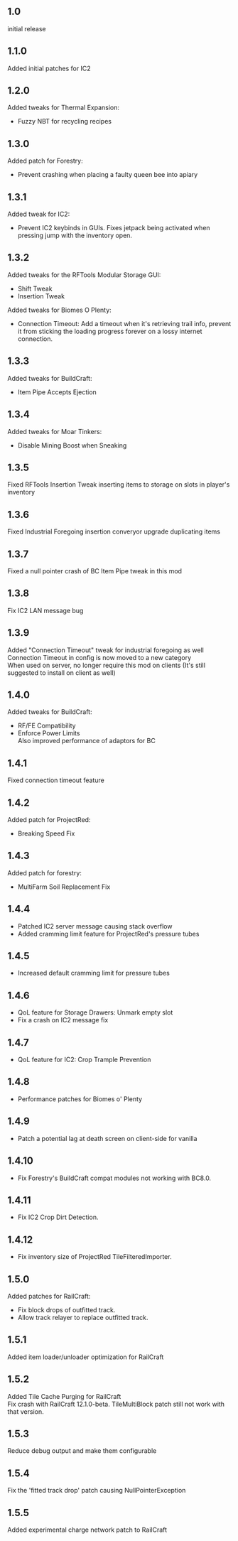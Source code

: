 ## 1.0
initial release

## 1.1.0
Added initial patches for IC2

## 1.2.0
Added tweaks for Thermal Expansion:  
- Fuzzy NBT for recycling recipes

## 1.3.0
Added patch for Forestry:  
- Prevent crashing when placing a faulty queen bee into apiary  

## 1.3.1
Added tweak for IC2:
- Prevent IC2 keybinds in GUIs. Fixes jetpack being activated when pressing jump with the inventory open.  

## 1.3.2
Added tweaks for the RFTools Modular Storage GUI:  
- Shift Tweak  
- Insertion Tweak  

Added tweaks for Biomes O Plenty:  
- Connection Timeout: Add a timeout when it's retrieving trail info, prevent it from sticking the loading progress forever on a lossy internet connection.  

## 1.3.3
Added tweaks for BuildCraft:  
- Item Pipe Accepts Ejection

## 1.3.4
Added tweaks for Moar Tinkers:
- Disable Mining Boost when Sneaking

## 1.3.5
Fixed RFTools Insertion Tweak inserting items to storage on slots in player's inventory

## 1.3.6
Fixed Industrial Foregoing insertion converyor upgrade duplicating items  

## 1.3.7
Fixed a null pointer crash of BC Item Pipe tweak in this mod   

## 1.3.8
Fix IC2 LAN message bug  

## 1.3.9
Added "Connection Timeout" tweak for industrial foregoing as well  
Connection Timeout in config is now moved to a new category  
When used on server, no longer require this mod on clients (It's still suggested to install on client as well)  

## 1.4.0
Added tweaks for BuildCraft:  
- RF/FE Compatibility  
- Enforce Power Limits  
Also improved performance of adaptors for BC  

## 1.4.1
Fixed connection timeout feature  

## 1.4.2
Added patch for ProjectRed:
- Breaking Speed Fix

## 1.4.3
Added patch for forestry:  
- MultiFarm Soil Replacement Fix  

## 1.4.4
- Patched IC2 server message causing stack overflow  
- Added cramming limit feature for ProjectRed's pressure tubes

## 1.4.5
- Increased default cramming limit for pressure tubes

## 1.4.6
- QoL feature for Storage Drawers: Unmark empty slot  
- Fix a crash on IC2 message fix  

## 1.4.7
- QoL feature for IC2: Crop Trample Prevention  

## 1.4.8
- Performance patches for Biomes o' Plenty

## 1.4.9
- Patch a potential lag at death screen on client-side for vanilla  

## 1.4.10
- Fix Forestry's BuildCraft compat modules not working with BC8.0.  

## 1.4.11
- Fix IC2 Crop Dirt Detection.  

## 1.4.12
- Fix inventory size of ProjectRed TileFilteredImporter.  

## 1.5.0
Added patches for RailCraft:  
- Fix block drops of outfitted track.  
- Allow track relayer to replace outfitted track.  

## 1.5.1
Added item loader/unloader optimization for RailCraft  

## 1.5.2
Added Tile Cache Purging for RailCraft  
Fix crash with RailCraft 12.1.0-beta. TileMultiBlock patch still not work with that version.  

## 1.5.3
Reduce debug output and make them configurable  

## 1.5.4
Fix the 'fitted track drop' patch causing NullPointerException  

## 1.5.5
Added experimental charge network patch to RailCraft  